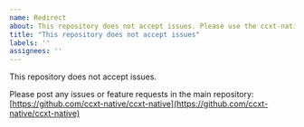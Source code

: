 ```yaml
---
name: Redirect
about: This repository does not accept issues. Please use the ccxt-native repository.
title: "This repository does not accept issues"
labels: ''
assignees: ''
---
```


This repository does not accept issues.

Please post any issues or feature requests in the main repository: [https://github.com/ccxt-native/ccxt-native](https://github.com/ccxt-native/ccxt-native)
